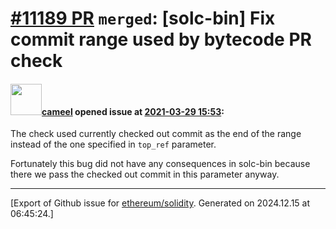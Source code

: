 # [\#11189 PR](https://github.com/ethereum/solidity/pull/11189) `merged`: [solc-bin] Fix commit range used by bytecode PR check

#### <img src="https://avatars.githubusercontent.com/u/137030?v=4" width="50">[cameel](https://github.com/cameel) opened issue at [2021-03-29 15:53](https://github.com/ethereum/solidity/pull/11189):

The check used currently checked out commit as the end of the range instead of the one specified in `top_ref` parameter.

Fortunately this bug did not have any consequences in solc-bin because there we pass the checked out commit in this parameter anyway.




-------------------------------------------------------------------------------



[Export of Github issue for [ethereum/solidity](https://github.com/ethereum/solidity). Generated on 2024.12.15 at 06:45:24.]
